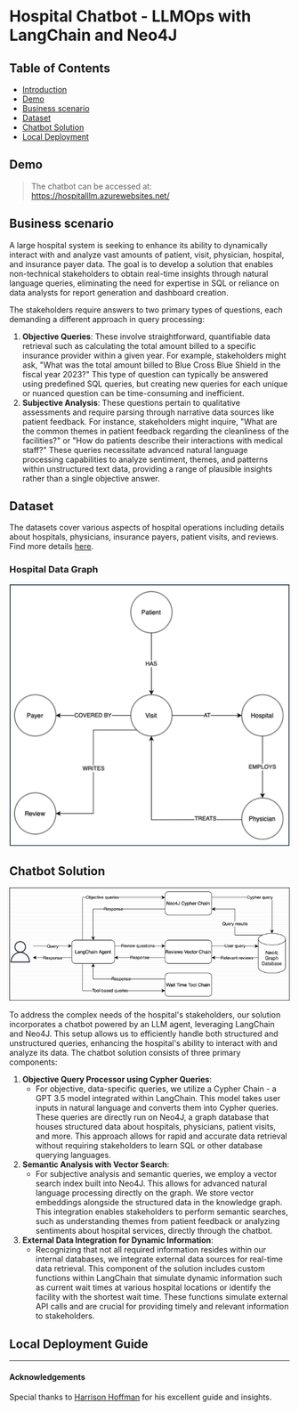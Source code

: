 # Hospital Chatbot - LLMOps with LangChain and Neo4J


## Table of Contents
- [Introduction](#introduction)
- [Demo](#demo)
- [Business scenario](#business-scenario)
- [Dataset](#dataset)
- [Chatbot Solution](#chatbot-solution)
- [Local Deployment](#local-deployment-guide)


## Demo
>The chatbot can be accessed at:
https://hospitalllm.azurewebsites.net/

## Business scenario
A large hospital system is seeking to enhance its ability to dynamically interact with and analyze vast amounts of patient, visit, physician, hospital, and insurance payer data. The goal is to develop a solution that enables non-technical stakeholders to obtain real-time insights through natural language queries, eliminating the need for expertise in SQL or reliance on data analysts for report generation and dashboard creation.

The stakeholders require answers to two primary types of questions, each demanding a different approach in query processing:

1. **Objective Queries**: These involve straightforward, quantifiable data retrieval such as calculating the total amount billed to a specific insurance provider within a given year. For example, stakeholders might ask, "What was the total amount billed to Blue Cross Blue Shield in the fiscal year 2023?" This type of question can typically be answered using predefined SQL queries, but creating new queries for each unique or nuanced question can be time-consuming and inefficient.
2. **Subjective Analysis**: These questions pertain to qualitative assessments and require parsing through narrative data sources like patient feedback. For instance, stakeholders might inquire, "What are the common themes in patient feedback regarding the cleanliness of the facilities?" or "How do patients describe their interactions with medical staff?" These queries necessitate advanced natural language processing capabilities to analyze sentiment, themes, and patterns within unstructured text data, providing a range of plausible insights rather than a single objective answer.

## Dataset

The datasets cover various aspects of hospital operations including details about hospitals, physicians, insurance payers, patient visits, and reviews. Find more details [here](data/README.md).

### Hospital Data Graph

![](images/hospital_graph_1.png)

## Chatbot Solution

![](images/chatbot_solution.png)

To address the complex needs of the hospital's stakeholders, our solution incorporates a chatbot powered by an LLM agent, leveraging LangChain and Neo4J. This setup allows us to efficiently handle both structured and unstructured queries, enhancing the hospital's ability to interact with and analyze its data. The chatbot solution consists of three primary components:

1. **Objective Query Processor using Cypher Queries**:
    - For objective, data-specific queries, we utilize a Cypher Chain - a GPT 3.5 model integrated within LangChain. This model takes user inputs in natural language and converts them into Cypher queries. These queries are directly run on Neo4J, a graph database that houses structured data about hospitals, physicians, patient visits, and more. This approach allows for rapid and accurate data retrieval without requiring stakeholders to learn SQL or other database querying languages.
2. **Semantic Analysis with Vector Search**:
    - For subjective analysis and semantic queries, we employ a vector search index built into Neo4J. This allows for advanced natural language processing directly on the graph. We store vector embeddings alongside the structured data in the knowledge graph. This integration enables stakeholders to perform semantic searches, such as understanding themes from patient feedback or analyzing sentiments about hospital services, directly through the chatbot.
3. **External Data Integration for Dynamic Information**:
    - Recognizing that not all required information resides within our internal databases, we integrate external data sources for real-time data retrieval. This component of the solution includes custom functions within LangChain that simulate dynamic information such as current wait times at various hospital locations or identify the facility with the shortest wait time. These functions simulate external API calls and are crucial for providing timely and relevant information to stakeholders.
    
## Local Deployment Guide

---
#### Acknowledgements
Special thanks to [Harrison Hoffman](https://www.linkedin.com/in/harrison-f-hoffman/) for his excellent guide and insights.